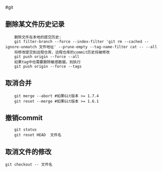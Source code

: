 #git

## 删除某文件历史记录
```
    删除文件在本地的提交历史:
    git filter-branch --force --index-filter 'git rm --cached --ignore-unmatch 文件地址' --prune-empty --tag-name-filter cat -- --all
    将修改提交到远程仓库，远程仓库的commit历史将被修改
    git push origin --force --all
    如果tag中也需要删除敏感数据，则执行
    git push origin --force --tags

```
## 取消合并
```
    git merge --abort #如果Git版本 >= 1.7.4
    git reset --merge #如果Git版本 >= 1.6.1
```
## 撤销commit
```
    git status
    git reset HEAD  文件名
```
## 取消文件的修改
`git checkout -- 文件名`

